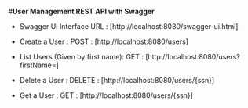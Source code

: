 
#**User Management REST API with Swagger**

- Swagger UI Interface URL : [http://localhost:8080/swagger-ui.html]

- Create a User : POST : [http://localhost:8080/users]
- List Users (Given by first name): GET : [http://localhost:8080/users?firstName=<Optional>]
- Delete a User : DELETE : [http://localhost:8080/users/{ssn}]
- Get a User : GET : [http://localhost:8080/users/{ssn}]